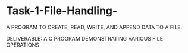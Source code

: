 # Task-1-File-Handling-

A PROGRAM TO CREATE,
READ, WRITE, AND APPEND DATA TO
A FILE.

DELIVERABLE: A C PROGRAM
DEMONSTRATING VARIOUS FILE
OPERATIONS
